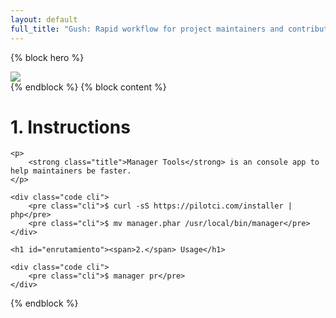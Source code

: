 ```yaml
---
layout: default
full_title: "Gush: Rapid workflow for project maintainers and contributors"
---
```

{% block hero %}
<div class="hero">
    <div class="container">
        <div class="col-sm-4 col-sm-offset-4">
            <img class="img-responsive" src="{{ site.url }}/assets/images/logo.png">
        </div>
    </div>
</div>
{% endblock %}
{% block content %}
<div class="col-sm-8 col-sm-offset-2 col-md-6 col-md-offset-3">
    <h1 id="enrutamiento"><span>1.</span> Instructions</h1>

    <p>
        <strong class="title">Manager Tools</strong> is an console app to help maintainers be faster.
    </p>

    <div class="code cli">
        <pre class="cli">$ curl -sS https://pilotci.com/installer | php</pre>
        <pre class="cli">$ mv manager.phar /usr/local/bin/manager</pre>
    </div>

    <h1 id="enrutamiento"><span>2.</span> Usage</h1>

    <div class="code cli">
        <pre class="cli">$ manager pr</pre>
    </div>
</div>
{% endblock %}
